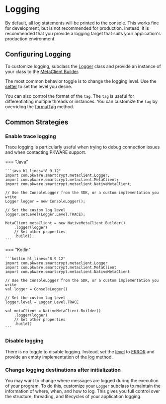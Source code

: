 # Logging

By default, all log statements will be printed to the console. This works fine for development, but is not recommended for production. Instead, it is recommended that you provide a logging target that suits your application's production environment.

## Configuring Logging

To customize logging, subclass the [Logger] class and provide an instance of your class to the [MetaClient Builder].

The most common behavior toggle is to change the logging level. Use the [setter] to set the level you desire.

You can also control the format of the `tag`. The `tag` is useful for differentiating multiple threads or instances. You can customize the `tag` by overriding the [formatTag] method.

## Common Strategies

### Enable trace logging
Trace logging is particularly useful when trying to debug connection issues and when contacting PKWARE support.

=== "Java"

    ```java hl_lines="8 9 12"
    import com.pkware.smartcrypt.metaclient.Logger;
    import com.pkware.smartcrypt.metaclient.MetaClient;
    import com.pkware.smartcrypt.metaclient.NativeMetaClient;

    // Use the ConsoleLogger from the SDK, or a custom implementation you write
    Logger logger = new ConsoleLogger();

    // Set the custom log level
    logger.setLevel(Logger.Level.TRACE);

    MetaClient metaClient = new NativeMetaClient.Builder()
        .logger(logger)
        // Set other properties
        .build();
    ```

=== "Kotlin"

    ```kotlin hl_lines="8 9 12"
    import com.pkware.smartcrypt.metaclient.Logger
    import com.pkware.smartcrypt.metaclient.MetaClient
    import com.pkware.smartcrypt.metaclient.NativeMetaClient

    // Use the ConsoleLogger from the SDK, or a custom implementation you write
    val logger = ConsoleLogger()

    // Set the custom log level
    logger.level = Logger.Level.TRACE

    val metaClient = NativeMetaClient.Builder()
        .logger(logger)
        // Set other properties
        .build()
    ```

### Disable logging
There is no toggle to disable logging. Instead, set the [level][setter] to [ERROR] and provide an empty implementation of the [log] method.

### Change logging destinations after initialization

You may want to change where messages are logged during the execution of your program. To do this, customize your `Logger` subclass to maintain the information of where, when, and how to log. This gives you full control over the structure, threading, and lifecycles of your application logging.

[Logger]: api/com/pkware/smartcrypt/metaclient/Logger.html
[MetaClient Builder]: api/com/pkware/smartcrypt/metaclient/NativeMetaClient.Builder.html#logger(com.pkware.smartcrypt.metaclient.Logger)
[setter]: api/com/pkware/smartcrypt/metaclient/Logger.html#setLevel-com.pkware.smartcrypt.metaclient.Logger.Level-
[formatTag]: api/com/pkware/smartcrypt/metaclient/Logger.html#formatTag--
[ERROR]: api/com/pkware/smartcrypt/metaclient/Logger.Level.html#ERROR
[log]: api/com/pkware/smartcrypt/metaclient/Logger.html#log-com.pkware.smartcrypt.metaclient.Logger.Level-java.lang.String-java.lang.String-java.lang.Throwable-